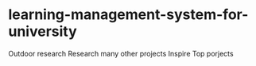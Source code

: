 ﻿# learning-management-system-for-university
Outdoor research
Research many other projects
Inspire Top porjects
